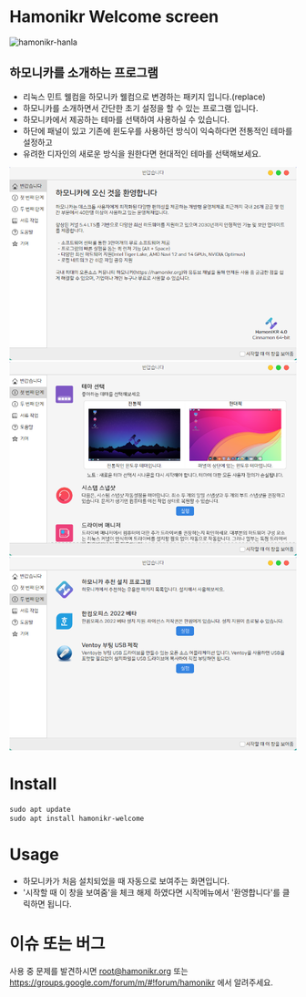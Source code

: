 # Hamonikr Welcome screen
![hamonikr-hanla](https://img.shields.io/badge/hamonikr-hanla-blue)
## 하모니카를 소개하는 프로그램

 * 리눅스 민트 웰컴을 하모니카 웰컴으로 변경하는 패키지 입니다.(replace)
 * 하모니카를 소개하면서 간단한 초기 설정을 할 수 있는 프로그램 입니다.  
 * 하모니카에서 제공하는 테마를 선택하여 사용하실 수 있습니다.  
 * 하단에 패널이 있고 기존에 윈도우를 사용하던 방식이 익숙하다면 전통적인 테마를 설정하고  
 * 유려한 디자인의 새로운 방식을 원한다면 현대적인 테마를 선택해보세요.

![hamonikr-welcome](docs/img01.png)
![hamonikr-welcome](docs/img02.png)
![hamonikr-welcome](docs/img03.png)

# Install
```
sudo apt update
sudo apt install hamonikr-welcome
```

# Usage
 * 하모니카가 처음 설치되었을 때 자동으로 보여주는 화면입니다.
 * '시작할 때 이 창을 보여줌'을 체크 해제 하였다면 시작메뉴에서 '환영합니다'를 클릭하면 됩니다.

# 이슈 또는 버그
사용 중 문제를 발견하시면 root@hamonikr.org 또는 https://groups.google.com/forum/m/#!forum/hamonikr 에서 알려주세요.
